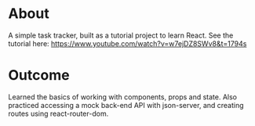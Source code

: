 # About

A simple task tracker, built as a tutorial project to learn React. See the tutorial here: https://www.youtube.com/watch?v=w7ejDZ8SWv8&t=1794s

# Outcome

Learned the basics of working with components, props and state. Also practiced accessing a mock back-end API with json-server, and creating routes using react-router-dom.
